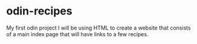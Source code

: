 # odin-recipes

My first odin project 
I will be using HTML to create a website that consists of a main index page that will have links to a few recipes. 
